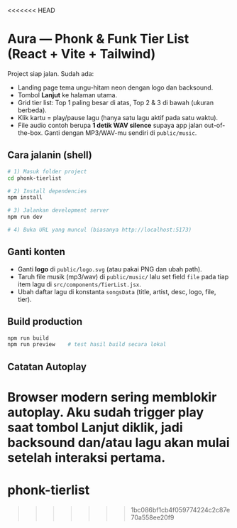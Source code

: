 <<<<<<< HEAD
# Aura — Phonk & Funk Tier List (React + Vite + Tailwind)

Project siap jalan. Sudah ada:
- Landing page tema ungu-hitam neon dengan logo dan backsound.
- Tombol **Lanjut** ke halaman utama.
- Grid tier list: Top 1 paling besar di atas, Top 2 & 3 di bawah (ukuran berbeda).
- Klik kartu = play/pause lagu (hanya satu lagu aktif pada satu waktu).
- File audio contoh berupa **1 detik WAV silence** supaya app jalan out-of-the-box. Ganti dengan MP3/WAV-mu sendiri di `public/music`.

## Cara jalanin (shell)

```bash
# 1) Masuk folder project
cd phonk-tierlist

# 2) Install dependencies
npm install

# 3) Jalankan development server
npm run dev

# 4) Buka URL yang muncul (biasanya http://localhost:5173)
```

## Ganti konten
- Ganti **logo** di `public/logo.svg` (atau pakai PNG dan ubah path).
- Taruh file musik (mp3/wav) di `public/music/` lalu set field `file` pada tiap item lagu di `src/components/TierList.jsx`.
- Ubah daftar lagu di konstanta `songsData` (title, artist, desc, logo, file, tier).

## Build production
```bash
npm run build
npm run preview    # test hasil build secara lokal
```

## Catatan Autoplay
Browser modern sering memblokir autoplay. Aku sudah trigger play saat tombol **Lanjut** diklik, jadi backsound dan/atau lagu akan mulai setelah interaksi pertama.
=======
# phonk-tierlist
>>>>>>> 1bc086bf1cb4f059774224c2c87e70a558ee20f9
